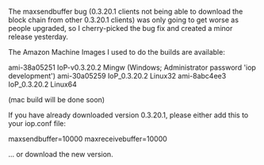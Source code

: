The maxsendbuffer bug (0.3.20.1 clients not being able to download the block chain from other 0.3.20.1 clients) was only going to get
worse as people upgraded, so I cherry-picked the bug fix and created a minor release yesterday.

The Amazon Machine Images I used to do the builds are available:

  ami-38a05251   IoP-v0.3.20.2 Mingw    (Windows; Administrator password 'iop development')
  ami-30a05259   IoP_0.3.20.2 Linux32
  ami-8abc4ee3   IoP_0.3.20.2 Linux64

(mac build will be done soon)

If you have already downloaded version 0.3.20.1, please either add this to your iop.conf file:

  maxsendbuffer=10000
  maxreceivebuffer=10000

... or download the new version.
